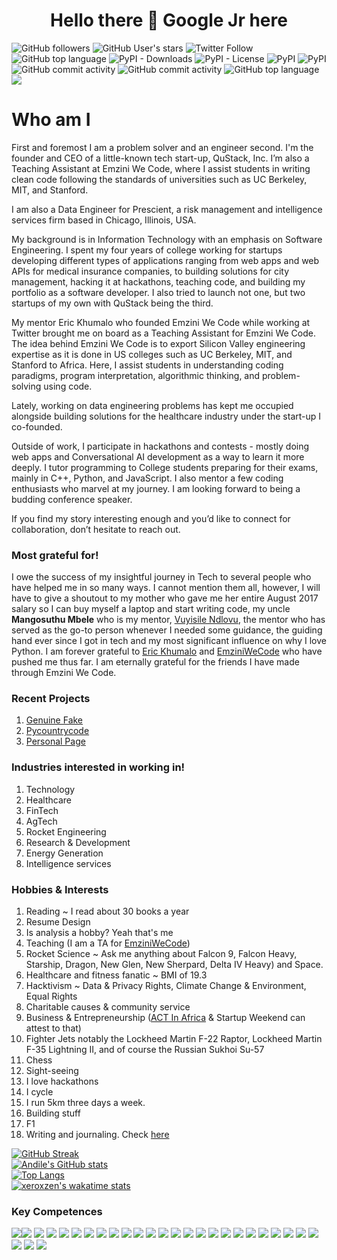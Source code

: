 # <h1 align="center">Hello there 👋 Google Jr here</h1>

![GitHub followers](https://img.shields.io/github/followers/xeroxzen?logo=GitHub&logoColor=black) ![GitHub User's stars](https://img.shields.io/github/stars/xeroxzen?affiliations=OWNER&label=GitHub%20Stars&logo=GitHub&logoColor=black) ![Twitter Follow](https://img.shields.io/twitter/follow/andilejaden?color=success&logo=twitter&style=flat-square) ![GitHub top language](https://img.shields.io/github/languages/top/xeroxzen/100DaysOfCode?logo=JavaScript) ![PyPI - Downloads](https://img.shields.io/pypi/dd/pycountrycode?color=success&logo=pypi) ![PyPI - License](https://img.shields.io/pypi/l/genuine-fake?label=Genuine%20Fake&logo=Pypi) ![PyPI](https://img.shields.io/pypi/v/genuine-fake?label=Genuine%20Fake&logo=PYPI) ![PyPI](https://img.shields.io/pypi/v/pycountrycode?label=Pycountrycode&logo=PYPI) ![GitHub commit activity](https://img.shields.io/github/commit-activity/y/xeroxzen/blogger?logo=github) ![GitHub commit activity](https://img.shields.io/github/commit-activity/y/xeroxzen/genuine-fake?logo=github) ![GitHub top language](https://img.shields.io/github/languages/top/xeroxzen/genuine-fake?label=Python&logo=python&logoColor=yellow)
<img src="https://camo.githubusercontent.com/ed290926602d17585f0b981a4ffec71baddb88fec8e4e7288d4ec0a912f388ba/68747470733a2f2f6b6f6d617265762e636f6d2f67687076632f3f757365726e616d653d61726a756e6376696e6f64267374796c653d666f722d7468652d6261646765266c6f676f3d676974687562"/>

# Who am I
    
First and foremost I am a problem solver and an engineer second. I'm the founder and CEO of a little-known tech start-up, QuStack, Inc. I’m also a Teaching Assistant at Emzini We Code, where I assist students in writing clean code following the standards of universities such as UC Berkeley, MIT, and Stanford.

I am also a Data Engineer for Prescient, a risk management and intelligence services firm based in Chicago, Illinois, USA. 
    
My background is in Information Technology with an emphasis on Software  Engineering. I spent my four years of college working for startups developing different types of applications ranging from web apps and web APIs for medical insurance companies, to building solutions for city management, hacking it at hackathons, teaching code, and building my portfolio as a software developer. I also tried to launch not one, but two startups of my own with QuStack being the third. 
    
My mentor Eric Khumalo who founded Emzini We Code while working at Twitter brought me on board as a Teaching Assistant for Emzini We Code. The idea behind Emzini We Code is to export Silicon Valley engineering expertise as it is done in US colleges such as UC Berkeley, MIT, and Stanford to Africa. Here, I assist students in understanding coding paradigms, program interpretation, algorithmic thinking, and problem-solving using code. 

Lately, working on data engineering problems has kept me occupied alongside building solutions for the healthcare industry under the start-up I co-founded.
    
Outside of work, I participate in hackathons and contests - mostly doing web apps and Conversational AI development as a way to learn it more deeply. I tutor programming to College students preparing for their exams, mainly in C++, Python, and JavaScript. I also mentor a few coding enthusiasts who marvel at my journey.
I am looking forward to being a budding conference speaker.
    
If you find my story interesting enough and you’d like to connect for collaboration, don’t hesitate to reach out.

### Most grateful for!
I owe the success of my insightful journey in Tech to several people who have helped me in so many ways. I cannot mention them all, however, I will have to give a shoutout to my mother who gave me her entire August 2017 salary so I can buy myself a laptop and start writing code, my uncle <b>Mangosuthu Mbele</b> who is my mentor, <a href="https://vuyisile.com/">Vuyisile Ndlovu</a>, the mentor who has served as the go-to person whenever I needed some guidance, the guiding hand ever since I got in tech and my most significant influence on why I love Python. I am forever grateful to <a href="https://www.linkedin.com/in/erickhumalo/">Eric Khumalo</a> and <a href="https://emziniwecode.com/">EmziniWeCode</a> who have pushed me thus far. I am eternally grateful for the friends I have made through Emzini We Code.  

### Recent Projects
1. <a href="https://pypi.org/project/Genuine-fake/">Genuine Fake</a>
2. <a href="https://pypi.org/project/pycountrycode/">Pycountrycode</a>
3. <a href="http://andilembele.netlify.app/">Personal Page</a>

### Industries interested in working in!
1. Technology
2. Healthcare
3. FinTech
4. AgTech
5. Rocket Engineering
6. Research & Development
7. Energy Generation
8. Intelligence services

### Hobbies & Interests
1. Reading ~ I read about 30 books a year
2. Resume Design
3. Is analysis a hobby? Yeah that's me
4. Teaching (I am a TA for <a href="https://www.emziniwecode.com/">EmziniWeCode</a>)
5. Rocket Science ~ Ask me anything about Falcon 9, Falcon Heavy, Starship, Dragon, New Glen, New Sherpard, Delta IV Heavy) and Space.
6. Healthcare and fitness fanatic ~ BMI of 19.3
7. Hacktivism ~ Data & Privacy Rights, Climate Change & Environment, Equal Rights
8. Charitable causes & community service
9. Business & Entrepreneurship (<a href="http://actinafrica.com/">ACT In Africa</a> & Startup Weekend can attest to that)
10. Fighter Jets notably the Lockheed Martin F-22 Raptor, Lockheed Martin F-35 Lightning II, and of course the Russian Sukhoi Su-57
11. Chess
12. Sight-seeing
13. I love hackathons
14. I cycle
15. I run 5km three days a week.
16. Building stuff
17. F1
18. Writing and journaling. Check <a href="https://medium.com/@andilejaden">here</a>

[![GitHub Streak](https://streak-stats.demolab.com/?user=xeroxzen&theme=tokyonight&hide_border=true&date_format=M%20j%5B%2C%20Y%5D)](https://git.io/streak-stats) <br>
[![Andile's GitHub stats](https://github-readme-stats.vercel.app/api?username=xeroxzen&show_icons=true&theme=cobalt&count_private=true)](https://github.com/anuraghazra/github-readme-stats) <br>
[![Top Langs](https://github-readme-stats.vercel.app/api/top-langs/?username=xeroxzen&count_private=true&theme=cobalt&layout=compact)](https://github.com/anuraghazra/github-readme-stats) <br>
[![xeroxzen's wakatime stats](https://github-readme-stats.vercel.app/api/wakatime?username=xeroxzen&theme=cobalt)](https://github.com/anuraghazra/github-readme-stats)

### Key Competences

<img src="https://camo.githubusercontent.com/a1b2dac5667822ee0d98ae6d799da61987fd1658dfeb4d2ca6e3c99b1535ebd8/68747470733a2f2f696d672e736869656c64732e696f2f62616467652f707974686f6e2d3336373041303f7374796c653d666f722d7468652d6261646765266c6f676f3d707974686f6e266c6f676f436f6c6f723d666664643534"/><img src="https://camo.githubusercontent.com/9cd777da5f624a47f338f27cb1153b14f33a251431b91e16af7f6bc4582e5903/68747470733a2f2f696d672e736869656c64732e696f2f62616467652f6e6f64656a732d77686974653f7374796c653d666f722d7468652d6261646765266c6f676f3d6e6f64652e6a73"/> <img src="https://camo.githubusercontent.com/142000df1b13346ad130da49df462c4591cd36aea700bcd9a512a4ec5dcad829/68747470733a2f2f696d672e736869656c64732e696f2f62616467652f707970692d4532453233323f7374796c653d666f722d7468652d6261646765266c6f676f3d70797069"/> <img src="https://camo.githubusercontent.com/75c73c06f3948c3d703b7037da82e43cd5b91c1c4dec42bd218d70583830eef7/68747470733a2f2f696d672e736869656c64732e696f2f62616467652f6865726f6b752d3946323744363f7374796c653d666f722d7468652d6261646765266c6f676f3d6865726f6b75"/> <img src="https://camo.githubusercontent.com/8deb8cd228bcee66385e5faf97a542d241e55b6505f977e6531e53ab471ca00f/68747470733a2f2f696d672e736869656c64732e696f2f62616467652f726573742d3136413645393f7374796c653d666f722d7468652d6261646765266c6f676f3d6a736f6e"/> <img src="https://camo.githubusercontent.com/019e91491dd7e0254b87ee083332ebab0f55145370492d96aa188332e3a23efc/68747470733a2f2f696d672e736869656c64732e696f2f62616467652f646a616e676f2d3337423438343f7374796c653d666f722d7468652d6261646765266c6f676f3d646a616e676f"/> <img src="https://camo.githubusercontent.com/30f481bac4cb87ceeb704d7a1c7dac62a6bdbe09778277dcdab3bfa4f17a51d5/68747470733a2f2f696d672e736869656c64732e696f2f62616467652f7562756e74752d4536424641433f7374796c653d666f722d7468652d6261646765266c6f676f3d7562756e7475"/> <img src="https://camo.githubusercontent.com/fa3e4c1a37840646f7326a236b94fb7c1ef893eedf0e657e7bb319198e43ea22/68747470733a2f2f696d672e736869656c64732e696f2f62616467652f72656163746a732d3245354338313f7374796c653d666f722d7468652d6261646765266c6f676f3d7265616374"/> <img src="https://camo.githubusercontent.com/5ef07ae7ee3850ff80b177f3466d4673dc38187b36114a2e09832a8b8d41ea9c/68747470733a2f2f696d672e736869656c64732e696f2f62616467652f77697265736861726b2d3242393943433f7374796c653d666f722d7468652d6261646765266c6f676f3d77697265736861726b"/> <img src="https://camo.githubusercontent.com/40eb5c2a009c81379f69a54824e5ad3161530129275d3f117d8c7e4192cb2aaa/68747470733a2f2f696d672e736869656c64732e696f2f62616467652f6e706d2d77686974653f7374796c653d666f722d7468652d6261646765266c6f676f3d6e706d"/> <img src="https://camo.githubusercontent.com/d0fe151ac0c705a45eb43d11a65be898962f1b6c4048c5fe98be736cb8d1dd69/68747470733a2f2f696d672e736869656c64732e696f2f62616467652f706f737467726573716c2d4331443144393f7374796c653d666f722d7468652d6261646765266c6f676f3d706f737467726573716c"/> <img src="https://camo.githubusercontent.com/14c3566aa108bbf446751153afda87b08a699aec8184c3a619cd959b20acd3d4/68747470733a2f2f696d672e736869656c64732e696f2f62616467652f496e74656c6c694a5f494445412d3439343633452e7376673f7374796c653d666f722d7468652d6261646765266c6f676f3d696e74656c6c696a2d69646561266c6f676f436f6c6f723d7768697465"/> <img src="https://camo.githubusercontent.com/dc1ad78038e5ee26faee097110206c054f021bdae687771ae26d779e42dfc504/68747470733a2f2f696d672e736869656c64732e696f2f62616467652f657870726573736a732d3144433633343f7374796c653d666f722d7468652d6261646765266c6f676f3d65787072657373"/> <img src="https://camo.githubusercontent.com/c648de1dda3448dad5e517f1c16c72c1398c38a132387cf3ffefda5c08983953/68747470733a2f2f696d672e736869656c64732e696f2f62616467652f616e64726f69645f73747564696f2d626c61636b3f7374796c653d666f722d7468652d6261646765266c6f676f3d616e64726f6964"/> <img src="https://camo.githubusercontent.com/1a161dbd7361a3e92a5691bab49869281211c1b905653b7f08228cf82e34e583/68747470733a2f2f696d672e736869656c64732e696f2f62616467652f56697375616c5f53747564696f5f436f64652d3333394346463f7374796c653d666f722d7468652d6261646765266c6f676f3d76697375616c25323073747564696f253230636f6465266c6f676f436f6c6f723d7768697465"/> <img src="https://camo.githubusercontent.com/dc1ad78038e5ee26faee097110206c054f021bdae687771ae26d779e42dfc504/68747470733a2f2f696d672e736869656c64732e696f2f62616467652f657870726573736a732d3144433633343f7374796c653d666f722d7468652d6261646765266c6f676f3d65787072657373"/> <img src="https://camo.githubusercontent.com/d8053fdf4f61d29859389b6804808c8d7dab95517eee01ace842e9e31c0a4666/68747470733a2f2f696d672e736869656c64732e696f2f62616467652f6e67696e782d3233414532353f7374796c653d666f722d7468652d6261646765266c6f676f3d6e67696e78"/> <img src="https://camo.githubusercontent.com/1ce114fa8ef3b86008be2cd92ed45aace6881de507d72395da3518cede784ec6/68747470733a2f2f696d672e736869656c64732e696f2f62616467652f73716c6974652d3339323932393f7374796c653d666f722d7468652d6261646765266c6f676f3d73716c697465"/> <img src="https://camo.githubusercontent.com/918fce8d50581bd97b7133e677a78ed2cad14f970522f219daaeb6d1c81060e1/68747470733a2f2f696d672e736869656c64732e696f2f62616467652f6d7973716c2d2532333030662e7376673f7374796c653d666f722d7468652d6261646765266c6f676f3d6d7973716c266c6f676f436f6c6f723d7768697465"/> <img src="https://camo.githubusercontent.com/c839570bc71901106b11b8411d9277a6a8356a9431e4a16d6c26db82caab7d62/68747470733a2f2f696d672e736869656c64732e696f2f62616467652f4d6f6e676f44422d2532333465613934622e7376673f7374796c653d666f722d7468652d6261646765266c6f676f3d6d6f6e676f6462266c6f676f436f6c6f723d7768697465"/> <img src="https://camo.githubusercontent.com/6cbecd63a9a8f83ee186885c446938820ffa8304942a284ee6e1e2acb2bfd822/68747470733a2f2f696d672e736869656c64732e696f2f62616467652f6a6176612d2532334544384230302e7376673f7374796c653d666f722d7468652d6261646765266c6f676f3d6a617661266c6f676f436f6c6f723d7768697465"/> <img src="https://camo.githubusercontent.com/891c1fd9d2ab2adf1053e8514f469b94049769ccd9d2765c8e06e9c1b6da1b8c/68747470733a2f2f696d672e736869656c64732e696f2f62616467652f632b2b2d2532333030353939432e7376673f7374796c653d666f722d7468652d6261646765266c6f676f3d63253242253242266c6f676f436f6c6f723d7768697465"/> <img src="https://camo.githubusercontent.com/878e15b4f7576e844856dc60d855ba0587d3d2bc56211fbe69734ebccb13b068/68747470733a2f2f696d672e736869656c64732e696f2f62616467652f4c696e75782d4643433632343f7374796c653d666f722d7468652d6261646765266c6f676f3d6c696e7578266c6f676f436f6c6f723d626c61636b"/> <img src="https://camo.githubusercontent.com/3f0e26b0951bab845a1bb9a7198ecca0da272e462921b6edd85879f3673b6927/68747470733a2f2f696d672e736869656c64732e696f2f62616467652f506f73746d616e2d4646364333373f7374796c653d666f722d7468652d6261646765266c6f676f3d706f73746d616e266c6f676f436f6c6f723d7768697465"/> <img src="https://camo.githubusercontent.com/49fbb99f92674cc6825349b154b65aaf4064aec465d61e8e1f9fb99da3d922a1/68747470733a2f2f696d672e736869656c64732e696f2f62616467652f68746d6c352d2532334533344632362e7376673f7374796c653d666f722d7468652d6261646765266c6f676f3d68746d6c35266c6f676f436f6c6f723d7768697465"/> <img src="https://camo.githubusercontent.com/e6b67b27998fca3bccf4c0ee479fc8f9de09d91f389cccfbe6cb1e29c10cfbd7/68747470733a2f2f696d672e736869656c64732e696f2f62616467652f637373332d2532333135373242362e7376673f7374796c653d666f722d7468652d6261646765266c6f676f3d63737333266c6f676f436f6c6f723d7768697465"/> <img src="https://camo.githubusercontent.com/aeddc848275a1ffce386dc81c04541654ca07b2c43bbb8ad251085c962672aea/68747470733a2f2f696d672e736869656c64732e696f2f62616467652f6a6176617363726970742d2532333332333333302e7376673f7374796c653d666f722d7468652d6261646765266c6f676f3d6a617661736372697074266c6f676f436f6c6f723d253233463744463145"/> <img src="https://camo.githubusercontent.com/5e97a4e428eb8bdf169c671b77ebe47f45cf9ca4e704e4bcac4932d3c8511ad6/68747470733a2f2f696d672e736869656c64732e696f2f62616467652f43616e76612d2532333030433443432e7376673f7374796c653d666f722d7468652d6261646765266c6f676f3d43616e7661266c6f676f436f6c6f723d7768697465"/>
